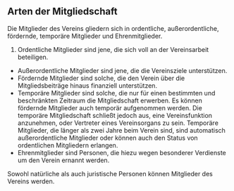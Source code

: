 ## Arten der Mitgliedschaft

Die Mitglieder des Vereins gliedern sich in ordentliche, außerordentliche, fördernde, temporäre Mitglieder und Ehrenmitglieder.

1. Ordentliche Mitglieder sind jene, die sich voll an der Vereinsarbeit beteiligen.
* Außerordentliche Mitglieder sind jene, die die Vereinsziele unterstützen.
* Fördernde Mitglieder sind solche, die den Verein über die Mitgliedsbeiträge hinaus finanziell unterstützen.
* Temporäre Mitglieder sind solche, die nur für einen bestimmten und beschränkten Zeitraum die Mitgliedschaft erwerben. Es können fördernde Mitglieder auch temporär aufgenommen werden. Die temporäre Mitgliedschaft schließt jedoch aus, eine Vereinsfunktion anzunehmen, oder Vertreter eines Vereinsorgans zu sein. Temporäre Mitglieder, die länger als zwei Jahre beim Verein sind, sind automatisch außerordentliche Mitglieder oder können auch den Status von ordentlichen Mitgliedern erlangen.
* Ehrenmitglieder sind Personen, die hiezu wegen besonderer Verdienste um den Verein ernannt werden.

Sowohl natürliche als auch juristische Personen können Mitglieder des Vereins werden.
